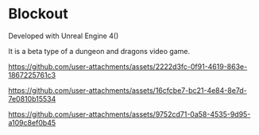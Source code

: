 # Blockout

Developed with Unreal Engine 4()

It is a beta type of a dungeon and dragons video game.



https://github.com/user-attachments/assets/2222d3fc-0f91-4619-863e-1867225761c3


https://github.com/user-attachments/assets/16cfcbe7-bc21-4e84-8e7d-7e0810b15534



https://github.com/user-attachments/assets/9752cd71-0a58-4535-9d95-a109c8ef0b45

